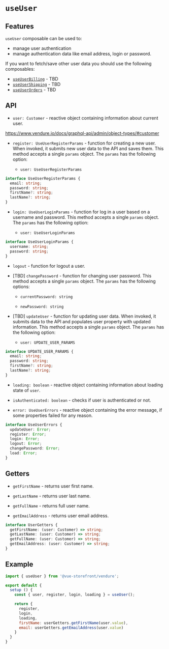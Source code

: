 # `useUser`

## Features

`useUser` composable can be used to:

- manage user authentication
- manage authentication data like email address, login or password.

If you want to fetch/save other user data you should use the following composables:

- [`useUserBilling`](./use-user-billing.md) - TBD
- [`useUserShipping`](./use-user-shipping.md) - TBD
- [`useUserOrders`](./use-user-orders.md) - TBD

## API

- `user: Customer` - reactive object containing information about current user.

<https://www.vendure.io/docs/graphql-api/admin/object-types/#customer>

- `register: UseUserRegisterParams` - function for creating a new user. When invoked, it submits new user data to the API and saves them. This method accepts a single `params` object. The `params` has the following option:

  - `user: UseUserRegisterParams`

```ts
interface UseUserRegisterParams {
  email: string;
  password: string;
  firstName?: string;
  lastName?: string;
}
```

- `login: UseUserLoginParams` - function for log in a user based on a username and password. This method accepts a single `params` object. The `params` has the following option:

  - `user: UseUserLoginParams`

```ts
interface UseUserLoginParams {
  username: string;
  password: string;
}
```

- `logout` - function for logout a user.

- [TBD] `changePassword` - function for changing user password. This method accepts a single `params` object. The `params` has the following options:

  - `currentPassword: string`

  - `newPassword: string`

- [TBD] `updateUser` - function for updating user data. When invoked, it submits data to the API and populates user property with updated information.  This method accepts a single `params` object. The `params` has the following option:

  - `user: UPDATE_USER_PARAMS`

```ts
interface UPDATE_USER_PARAMS {
  email: string;
  password: string;
  firstName?: string;
  lastName?: string;
}
```

- `loading: boolean` - reactive object containing information about loading state of `user`.

- `isAuthenticated: boolean` - checks if user is authenticated or not.

- `error: UseUserErrors` - reactive object containing the error message, if some properties failed for any reason.

```ts
interface UseUserErrors {
  updateUser: Error;
  register: Error;
  login: Error;
  logout: Error;
  changePassword: Error;
  load: Error;
}
```

## Getters

- `getFirstName` - returns user first name.

- `getLastName` - returns user last name.

- `getFullName` - returns full user name.

- `getEmailAddress` - returns user email address.

```ts
interface UserGetters {
  getFirstName: (user: Customer) => string;
  getLastName: (user: Customer) => string;
  getFullName: (user: Customer) => string;
  getEmailAddress: (user: Customer) => string;
}
```

## Example

```js
import { useUser } from '@vue-storefront/vendure';

export default {
  setup () {
    const { user, register, login, loading } = useUser();

    return {
      register,
      login,
      loading,
      firstName: userGetters.getFirstName(user.value),
      email: userGetters.getEmailAddress(user.value)
    }
  }
}
```
